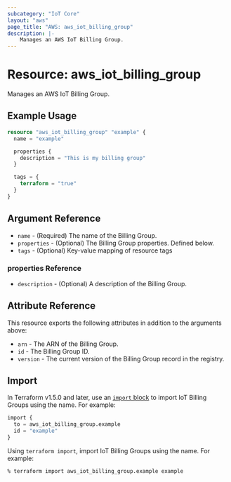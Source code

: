 ```yaml
---
subcategory: "IoT Core"
layout: "aws"
page_title: "AWS: aws_iot_billing_group"
description: |-
    Manages an AWS IoT Billing Group.
---
```


# Resource: aws_iot_billing_group

Manages an AWS IoT Billing Group.

## Example Usage

```terraform
resource "aws_iot_billing_group" "example" {
  name = "example"

  properties {
    description = "This is my billing group"
  }

  tags = {
    terraform = "true"
  }
}
```

## Argument Reference

* `name` - (Required) The name of the Billing Group.
* `properties` - (Optional) The Billing Group properties. Defined below.
* `tags` - (Optional) Key-value mapping of resource tags

### properties Reference

* `description` - (Optional) A description of the Billing Group.

## Attribute Reference

This resource exports the following attributes in addition to the arguments above:

* `arn` - The ARN of the Billing Group.
* `id` - The Billing Group ID.
* `version` - The current version of the Billing Group record in the registry.

## Import

In Terraform v1.5.0 and later, use an [`import` block](https://developer.hashicorp.com/terraform/language/import) to import IoT Billing Groups using the name. For example:

```terraform
import {
  to = aws_iot_billing_group.example
  id = "example"
}
```

Using `terraform import`, import IoT Billing Groups using the name. For example:

```console
% terraform import aws_iot_billing_group.example example
```
